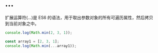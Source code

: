 # ...

扩展运算符(...)是 ES6 的语法，用于取出参数对象的所有可遍历属性，然后拷贝到当前对象之中。

<div class="run"></div>

```javaScript
console.log(Math.min(2, 3, 1));

const array1 = [2, 3, 1];
console.log(Math.min(...array1));
```
